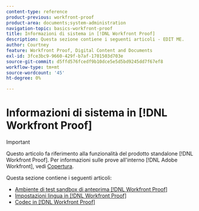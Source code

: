 ```yaml
---
content-type: reference
product-previous: workfront-proof
product-area: documents;system-administration
navigation-topic: basics-workfront-proof
title: Informazioni di sistema in [!DNL Workfront Proof]
description: Questa sezione contiene i seguenti articoli - EDIT ME.
author: Courtney
feature: Workfront Proof, Digital Content and Documents
exl-id: 3fce3bc9-9660-429f-b7af-1701503d703e
source-git-commit: d5ffd576fcedf9b10dce5e5d5bd9245dd7f67ef8
workflow-type: tm+mt
source-wordcount: '45'
ht-degree: 0%

---
```


# Informazioni di sistema in [!DNL Workfront Proof]

>[!IMPORTANT]
>
>Questo articolo fa riferimento alla funzionalità del prodotto standalone [!DNL Workfront Proof]. Per informazioni sulle prove all&#39;interno [!DNL Adobe Workfront], vedi [Copertura](../../../review-and-approve-work/proofing/proofing.md).

Questa sezione contiene i seguenti articoli:

* [Ambiente di test sandbox di anteprima [!DNL Workfront Proof]](../../../workfront-proof/wp-getstarted/system-information/preview-sandbox.md)
* [Impostazioni lingua in [!DNL Workfront Proof]](../../../workfront-proof/wp-getstarted/system-information/language-settings.md)
* [Codec in [!DNL Workfront Proof]](../../../workfront-proof/wp-getstarted/system-information/codecs.md)
